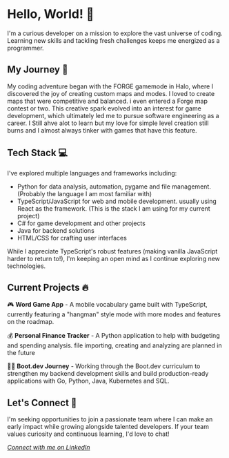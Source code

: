 # Hello, World! 👋

I'm a curious developer on a mission to explore the vast universe of coding. Learning new skills and tackling fresh challenges keeps me energized as a programmer.

## My Journey 🚀

My coding adventure began with the FORGE gamemode in Halo, where I discovered the joy of creating custom maps and modes. I loved to create maps that were competitive and balanced. i even entered a Forge map contest or two. This creative spark evolved into an interest for game development, which ultimately led me to pursue software engineering as a career. I Still ahve alot to learn but my love for simple level creation still burns and I almost always tinker with games that have this feature.

## Tech Stack 💻

I've explored multiple languages and frameworks including:
- Python for data analysis, automation, pygame and file management. (Probably the language I am most familiar with)
- TypeScript/JavaScript for web and mobile development. usually using React as the framework. (This is the stack I am using for my current project)
- C# for game development and other projects
- Java for backend solutions
- HTML/CSS for crafting user interfaces

While I appreciate TypeScript's robust features (making vanilla JavaScript harder to return to!), I'm keeping an open mind as I continue exploring new technologies.

## Current Projects 🔥

🎮 **Word Game App** - A mobile vocabulary game built with TypeScript, currently featuring a "hangman" style mode with more modes and features on the roadmap.

💰 **Personal Finance Tracker** - A Python application to help with budgeting and spending analysis. file importing, creating and analyzing are planned in the future

🏋️‍♂️ **Boot.dev Journey** - Working through the Boot.dev curriculum to strengthen my backend development skills and build production-ready applications with Go, Python, Java, Kubernetes and SQL.

## Let's Connect 🤝

I'm seeking opportunities to join a passionate team where I can make an early impact while growing alongside talented developers. If your team values curiosity and continuous learning, I'd love to chat!

*[Connect with me on LinkedIn](https://www.linkedin.com/in/desmond-readwin-797b30275/)*
